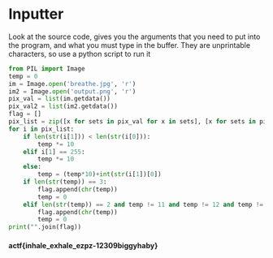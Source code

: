 # Inputter

Look at the source code, gives you the arguments that you need to put into the program, and what you must type in the buffer. They are unprintable characters, so use a python script to run it
```python
from PIL import Image
temp = 0
im = Image.open('breathe.jpg', 'r')
im2 = Image.open('output.png', 'r')
pix_val = list(im.getdata())
pix_val2 = list(im2.getdata())
flag = []
pix_list = zip([x for sets in pix_val for x in sets], [x for sets in pix_val2 for x in sets])
for i in pix_list:
    if len(str(i[1])) < len(str(i[0])):
        temp *= 10
    elif i[1] == 255:
        temp *= 10
    else:
        temp = (temp*10)+int(str(i[1])[0])
    if len(str(temp)) == 3:
        flag.append(chr(temp))
        temp = 0
    elif len(str(temp)) == 2 and temp != 11 and temp != 12 and temp != 10:
        flag.append(chr(temp))
        temp = 0
print("".join(flag))
```
#### actf{inhale_exhale_ezpz-12309biggyhaby}

